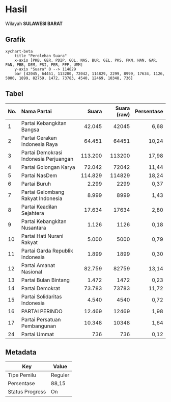 # Hasil

Wilayah **SULAWESI BARAT**

## Grafik

```mermaid
xychart-beta
    title "Perolehan Suara"
    x-axis [PKB, GER, PDIP, GOL, NAS, BUR, GEL, PKS, PKN, HAN, GAR, PAN, PBB, DEM, PSI, PER, PPP, UMM]
    y-axis "Suara" 0 --> 114829
    bar [42045, 64451, 113200, 72042, 114829, 2299, 8999, 17634, 1126, 5000, 1899, 82759, 1472, 73783, 4540, 12469, 10348, 736]
```

## Tabel

| No. | Nama Partai                           | Suara   | Suara (raw) | Persentase |
|:--- |:------------------------------------- | -------:| -----------:| ----------:|
| 1   | Partai Kebangkitan Bangsa             | 42.045  | 42045       | 6,68       |
| 2   | Partai Gerakan Indonesia Raya         | 64.451  | 64451       | 10,24      |
| 3   | Partai Demokrasi Indonesia Perjuangan | 113.200 | 113200      | 17,98      |
| 4   | Partai Golongan Karya                 | 72.042  | 72042       | 11,44      |
| 5   | Partai NasDem                         | 114.829 | 114829      | 18,24      |
| 6   | Partai Buruh                          | 2.299   | 2299        | 0,37       |
| 7   | Partai Gelombang Rakyat Indonesia     | 8.999   | 8999        | 1,43       |
| 8   | Partai Keadilan Sejahtera             | 17.634  | 17634       | 2,80       |
| 9   | Partai Kebangkitan Nusantara          | 1.126   | 1126        | 0,18       |
| 10  | Partai Hati Nurani Rakyat             | 5.000   | 5000        | 0,79       |
| 11  | Partai Garda Republik Indonesia       | 1.899   | 1899        | 0,30       |
| 12  | Partai Amanat Nasional                | 82.759  | 82759       | 13,14      |
| 13  | Partai Bulan Bintang                  | 1.472   | 1472        | 0,23       |
| 14  | Partai Demokrat                       | 73.783  | 73783       | 11,72      |
| 15  | Partai Solidaritas Indonesia          | 4.540   | 4540        | 0,72       |
| 16  | PARTAI PERINDO                        | 12.469  | 12469       | 1,98       |
| 17  | Partai Persatuan Pembangunan          | 10.348  | 10348       | 1,64       |
| 24  | Partai Ummat                          | 736     | 736         | 0,12       |


## Metadata

| Key             | Value   |
| --------------- | ------- |
| Tipe Pemilu     | Reguler |
| Persentase      | 88,15   |
| Status Progress | On      |



